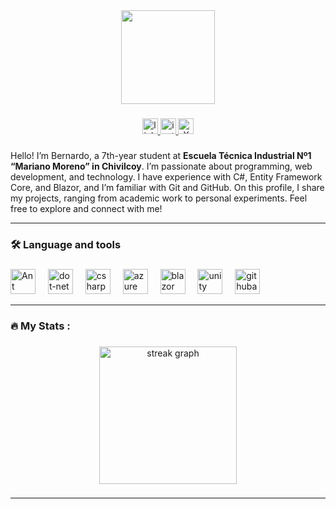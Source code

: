 <div align="center">
  <img height="150" src="https://i.imgur.com/41V7ToA.jpeg"  />
</div>

###


<div align="center">
    <a href="https://www.linkedin.com/in/bernardo-gonzalez-erramuspe/">
  <img src="https://img.shields.io/static/v1?message=LinkedIn&logo=linkedin&label=&color=0077B5&logoColor=white&labelColor=&style=for-the-badge" height="25" alt="linkedin logo"  />
    </a>
    <a href="https://www.instagram.com/berni286">
  <img src="https://img.shields.io/badge/Instagram-%23E4405F.svg?style=for-the-badge&logo=Instagram&logoColor=white" height="25" alt="instagram logo"  />
    </a>
    <a href="https://x.com/Bernardo2547">
  <img src="https://img.shields.io/badge/X-%23000000.svg?style=for-the-badge&logo=X&logoColor=white" height="25" alt="X logo"  />
    </a>
</div>

###

Hello! I’m Bernardo, a 7th-year student at **Escuela Técnica Industrial Nº1 “Mariano Moreno” in Chivilcoy**. I’m passionate about programming, web development, and technology. I have experience with C#, Entity Framework Core, and Blazor, and I’m familiar with Git and GitHub. On this profile, I share my projects, ranging from academic work to personal experiments. Feel free to explore and connect with me!

---

<h3 align="left">🛠 Language and tools</h3>

###

<div align="left">
  <img src="https://cdn.jsdelivr.net/gh/devicons/devicon/icons/antdesign/antdesign-original.svg" height="40" alt="Ant Desing logo"  />
  <img width="12" />
  <img src="https://cdn.jsdelivr.net/gh/devicons/devicon/icons/dot-net/dot-net-plain-wordmark.svg" height="40" alt="dot-net logo"  />
  <img width="12" />
  <img src="https://cdn.jsdelivr.net/gh/devicons/devicon/icons/csharp/csharp-original.svg" height="40" alt="csharp logo"  />
  <img width="12" />
  <img src="https://cdn.jsdelivr.net/gh/devicons/devicon/icons/azure/azure-original.svg" height="40" alt="azure logo"  />
  <img width="12" />
  <img src="https://cdn.jsdelivr.net/gh/devicons/devicon/icons/blazor/blazor-original.svg" height="40" alt="blazor logo"  />
  <img width="12" />
  <img src="https://cdn.jsdelivr.net/gh/devicons/devicon/icons/unity/unity-plain.svg" height="40" alt="unity logo"  />
  <img width="12" />
  <img src="https://cdn.jsdelivr.net/gh/devicons/devicon/icons/githubactions/githubactions-original.svg" height="40" alt="githubactions logo"  />
</div>

---

<h3 align="left">🔥   My Stats :</h3>

###

<div align="center">
  <img src="https://streak-stats.demolab.com?user=bernard2806&locale=en&mode=daily&theme=dark&hide_border=false&border_radius=5&order=3" height="220" alt="streak graph"  />
</div>

###

---
